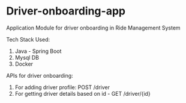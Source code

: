 # Driver-onboarding-app
Application Module for driver onboarding in Ride Management System

Tech Stack Used:
1. Java - Spring Boot
2. Mysql DB
3. Docker

APIs for driver onboarding:
1. For adding driver profile: POST /driver 
2. For getting driver details based on id - GET /driver/{id}
